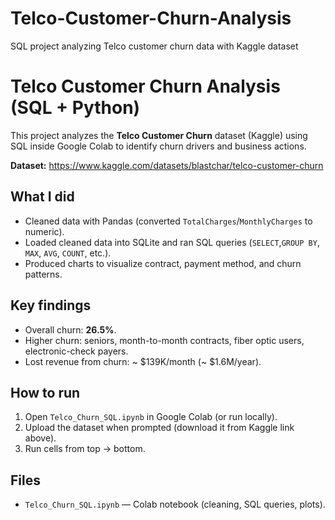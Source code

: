# Telco-Customer-Churn-Analysis
SQL project analyzing Telco customer churn data with Kaggle dataset

# Telco Customer Churn Analysis (SQL + Python)

This project analyzes the **Telco Customer Churn** dataset (Kaggle) using SQL inside Google Colab to identify churn drivers and business actions.

**Dataset:** https://www.kaggle.com/datasets/blastchar/telco-customer-churn

## What I did
- Cleaned data with Pandas (converted `TotalCharges`/`MonthlyCharges` to numeric).  
- Loaded cleaned data into SQLite and ran SQL queries (`SELECT`,`GROUP BY`, `MAX`, `AVG`, `COUNT`, etc.).  
- Produced charts to visualize contract, payment method, and churn patterns.

## Key findings
- Overall churn: **26.5%**.  
- Higher churn: seniors, month-to-month contracts, fiber optic users, electronic-check payers.  
- Lost revenue from churn: ~ \$139K/month (~ \$1.6M/year).

## How to run
1. Open `Telco_Churn_SQL.ipynb` in Google Colab (or run locally).  
2. Upload the dataset when prompted (download it from Kaggle link above).  
3. Run cells from top → bottom.

## Files
- `Telco_Churn_SQL.ipynb` — Colab notebook (cleaning, SQL queries, plots).  


